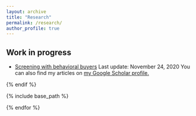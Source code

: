 ```yaml
---
layout: archive
title: "Research"
permalink: /research/
author_profile: true
---
```



## Work in progress
* [Screening with behavioral buyers](https://nrpastrian.github.io/files/draft_screening_20201124.pdf) Last update: November 24, 2020
  You can also find my articles on <u><a href="{{author.googlescholar}}">my Google Scholar profile</a>.</u>

{% endif %}

{% include base_path %}

{% endfor %}
